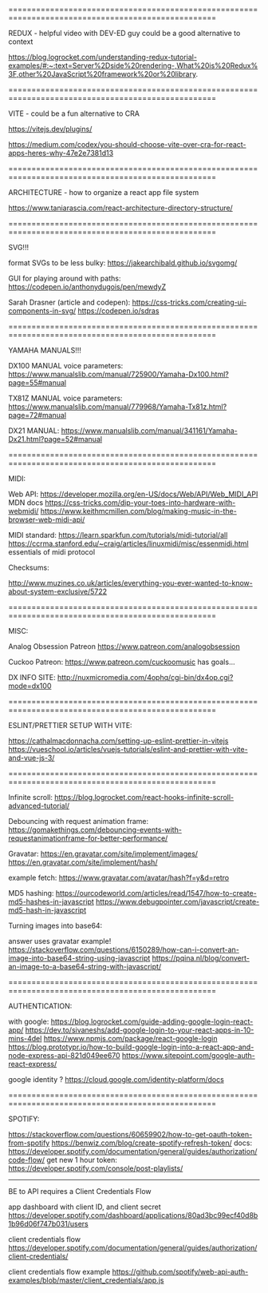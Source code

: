 ===================================================================================================

REDUX - helpful video with DEV-ED guy could be a good alternative to context

https://blog.logrocket.com/understanding-redux-tutorial-examples/#:~:text=Server%2Dside%20rendering-,What%20is%20Redux%3F,other%20JavaScript%20framework%20or%20library.

===================================================================================================

VITE - could be a fun alternative to CRA

https://vitejs.dev/plugins/

https://medium.com/codex/you-should-choose-vite-over-cra-for-react-apps-heres-why-47e2e7381d13

===================================================================================================

ARCHITECTURE - how to organize a react app file system

https://www.taniarascia.com/react-architecture-directory-structure/

===================================================================================================

SVG!!!

format SVGs to be less bulky:
https://jakearchibald.github.io/svgomg/

GUI for playing around with paths:
https://codepen.io/anthonydugois/pen/mewdyZ

Sarah Drasner (article and codepen):
https://css-tricks.com/creating-ui-components-in-svg/
https://codepen.io/sdras

===================================================================================================

YAMAHA MANUALS!!!

DX100 MANUAL voice parameters:
https://www.manualslib.com/manual/725900/Yamaha-Dx100.html?page=55#manual

TX81Z MANUAL voice parameters:
https://www.manualslib.com/manual/779968/Yamaha-Tx81z.html?page=72#manual

DX21 MANUAL:
https://www.manualslib.com/manual/341161/Yamaha-Dx21.html?page=52#manual

===================================================================================================

MIDI:

Web API:
https://developer.mozilla.org/en-US/docs/Web/API/Web_MIDI_API MDN docs
https://css-tricks.com/dip-your-toes-into-hardware-with-webmidi/
https://www.keithmcmillen.com/blog/making-music-in-the-browser-web-midi-api/

MIDI standard:
https://learn.sparkfun.com/tutorials/midi-tutorial/all
https://ccrma.stanford.edu/~craig/articles/linuxmidi/misc/essenmidi.html essentials of midi protocol

Checksums:

http://www.muzines.co.uk/articles/everything-you-ever-wanted-to-know-about-system-exclusive/5722

===================================================================================================

MISC:

Analog Obsession Patreon
https://www.patreon.com/analogobsession

Cuckoo Patreon:
https://www.patreon.com/cuckoomusic has goals...

<!-- ! -->

DX INFO SITE:
http://nuxmicromedia.com/4ophq/cgi-bin/dx4op.cgi?mode=dx100

===================================================================================================

ESLINT/PRETTIER SETUP WITH VITE:

https://cathalmacdonnacha.com/setting-up-eslint-prettier-in-vitejs
https://vueschool.io/articles/vuejs-tutorials/eslint-and-prettier-with-vite-and-vue-js-3/

===================================================================================================

Infinite scroll:
https://blog.logrocket.com/react-hooks-infinite-scroll-advanced-tutorial/

Debouncing with request animation frame:
https://gomakethings.com/debouncing-events-with-requestanimationframe-for-better-performance/

Gravatar:
https://en.gravatar.com/site/implement/images/
https://en.gravatar.com/site/implement/hash/

example fetch:
https://www.gravatar.com/avatar/hash?f=y&d=retro

MD5 hashing:
https://ourcodeworld.com/articles/read/1547/how-to-create-md5-hashes-in-javascript
https://www.debugpointer.com/javascript/create-md5-hash-in-javascript

Turning images into base64:

answer uses gravatar example!
https://stackoverflow.com/questions/6150289/how-can-i-convert-an-image-into-base64-string-using-javascript
https://pqina.nl/blog/convert-an-image-to-a-base64-string-with-javascript/

===================================================================================================

AUTHENTICATION:

with google:
https://blog.logrocket.com/guide-adding-google-login-react-app/
https://dev.to/sivaneshs/add-google-login-to-your-react-apps-in-10-mins-4del
https://www.npmjs.com/package/react-google-login
https://blog.prototypr.io/how-to-build-google-login-into-a-react-app-and-node-express-api-821d049ee670
https://www.sitepoint.com/google-auth-react-express/

google identity ?
https://cloud.google.com/identity-platform/docs

===================================================================================================

SPOTIFY:

https://stackoverflow.com/questions/60659902/how-to-get-oauth-token-from-spotify
https://benwiz.com/blog/create-spotify-refresh-token/
docs:
https://developer.spotify.com/documentation/general/guides/authorization/code-flow/
get new 1 hour token:
https://developer.spotify.com/console/post-playlists/

---

BE to API requires a Client Credentials Flow

app dashboard with client ID, and client secret
https://developer.spotify.com/dashboard/applications/80ad3bc99ecf40d8b1b96d06f747b031/users

client credentials flow
https://developer.spotify.com/documentation/general/guides/authorization/client-credentials/

client credentials flow example
https://github.com/spotify/web-api-auth-examples/blob/master/client_credentials/app.js
